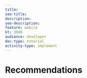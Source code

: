 ```yaml
---
title: 
seo-title: 
description: 
seo-description:
feature: mobile
kt: 3040
audience: developer
doc-type: tutorial
activity-type: implement
---
```


# Recommendations
